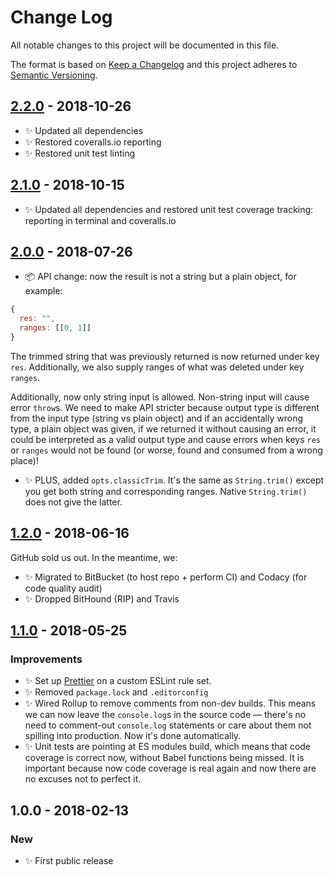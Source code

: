 # Change Log

All notable changes to this project will be documented in this file.

The format is based on [Keep a Changelog](http://keepachangelog.com/)
and this project adheres to [Semantic Versioning](http://semver.org/).

## [2.2.0] - 2018-10-26

- ✨ Updated all dependencies
- ✨ Restored coveralls.io reporting
- ✨ Restored unit test linting

## [2.1.0] - 2018-10-15

- ✨ Updated all dependencies and restored unit test coverage tracking: reporting in terminal and coveralls.io

## [2.0.0] - 2018-07-26

- 📦 API change: now the result is not a string but a plain object, for example:

```js
{
  res: "",
  ranges: [[0, 1]]
}
```

The trimmed string that was previously returned is now returned under key `res`.
Additionally, we also supply ranges of what was deleted under key `ranges`.

Additionally, now only string input is allowed. Non-string input will cause error `throw`s. We need to make API stricter because output type is different from the input type (string vs plain object) and if an accidentally wrong type, a plain object was given, if we returned it without causing an error, it could be interpreted as a valid output type and cause errors when keys `res` or `ranges` would not be found (or worse, found and consumed from a wrong place)!

- ✨ PLUS, added `opts.classicTrim`. It's the same as `String.trim()` except you get both string and corresponding ranges. Native `String.trim()` does not give the latter.

## [1.2.0] - 2018-06-16

GitHub sold us out. In the meantime, we:

- ✨ Migrated to BitBucket (to host repo + perform CI) and Codacy (for code quality audit)
- ✨ Dropped BitHound (RIP) and Travis

## [1.1.0] - 2018-05-25

### Improvements

- ✨ Set up [Prettier](https://prettier.io) on a custom ESLint rule set.
- ✨ Removed `package.lock` and `.editorconfig`
- ✨ Wired Rollup to remove comments from non-dev builds. This means we can now leave the `console.log`s in the source code — there's no need to comment-out `console.log` statements or care about them not spilling into production. Now it's done automatically.
- ✨ Unit tests are pointing at ES modules build, which means that code coverage is correct now, without Babel functions being missed. It is important because now code coverage is real again and now there are no excuses not to perfect it.

## 1.0.0 - 2018-02-13

### New

- ✨ First public release

[1.1.0]: https://bitbucket.org/codsen/string-trim-spaces-only/branches/compare/v1.1.0%0Dv1.0.1#diff
[1.2.0]: https://bitbucket.org/codsen/string-trim-spaces-only/branches/compare/v1.2.0%0Dv1.1.0#diff
[2.0.0]: https://bitbucket.org/codsen/string-trim-spaces-only/branches/compare/v2.0.0%0Dv1.2.2#diff
[2.1.0]: https://bitbucket.org/codsen/string-trim-spaces-only/branches/compare/v2.1.0%0Dv2.0.0#diff
[2.2.0]: https://bitbucket.org/codsen/string-trim-spaces-only/branches/compare/v2.2.0%0Dv2.1.0#diff
